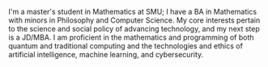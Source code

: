 I'm a master's student in Mathematics at SMU; I have a BA in Mathematics with minors in Philosophy and Computer Science.
My core interests pertain to the science and social policy of advancing technology, and my next step is a JD/MBA.  I am proficient in the mathematics and programming of both quantum and traditional computing and the technologies and ethics of artificial intelligence, machine learning, and cybersecurity.
